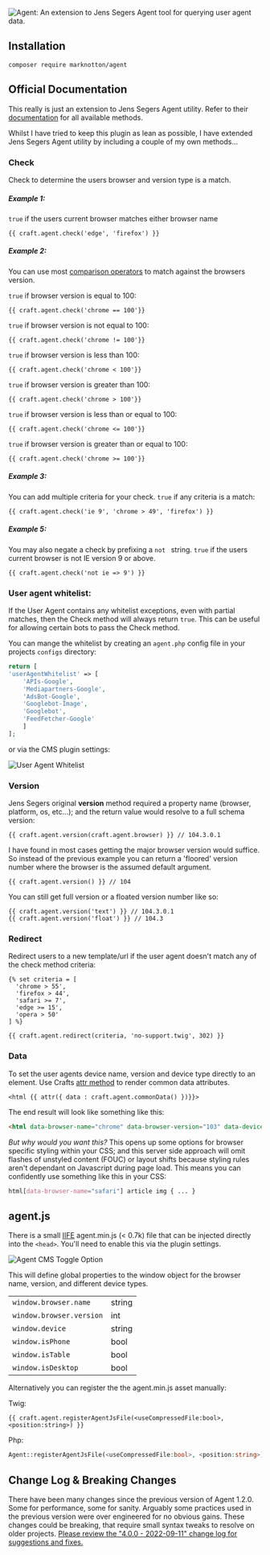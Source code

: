 
![Agent: An extension to Jens Segers Agent tool for querying user agent data.](https://i.imgur.com/uK2FnnU.jpg)

## Installation

```
composer require marknotton/agent
```

## Official Documentation

This really is just an extension to Jens Segers Agent utility. Refer to their [documentation](https://github.com/jenssegers/agent) for all available methods.

Whilst I have tried to keep this plugin as lean as possible, I have extended Jens Segers Agent utility by including a couple of my own methods...

### Check

Check to determine the users browser and version type is a match.  

##### Example 1:
`true` if the users current browser matches either browser name
```twig
{{ craft.agent.check('edge', 'firefox') }}
```

##### Example 2:
You can use most [comparison operators](https://www.php.net/manual/en/language.operators.comparison.php) to match against the browsers version. 

`true` if browser version is equal to 100:
```twig
{{ craft.agent.check('chrome == 100'}}
```

`true` if browser version is not equal to 100:
```twig
{{ craft.agent.check('chrome != 100'}}
```

`true`  if browser version is less than 100:
```twig
{{ craft.agent.check('chrome < 100'}}
```

`true` if browser version is greater than 100:
```twig
{{ craft.agent.check('chrome > 100'}}
```

`true` if browser version is less than or equal to 100:
```twig
{{ craft.agent.check('chrome <= 100'}}
```

`true` if browser version is greater than or equal to 100:
```twig
{{ craft.agent.check('chrome >= 100'}}
```

##### Example 3:  

You can add multiple criteria for your check. `true` if any criteria is a match:

```twig
{{ craft.agent.check('ie 9', 'chrome > 49', 'firefox') }}
```  

##### Example 5:  

You may also negate a check by prefixing a `not ` string. `true` if the users current browser is not IE version 9 or above.

```twig
{{ craft.agent.check('not ie => 9') }}
```  

### User agent whitelist:
 
If the User Agent contains any whitelist exceptions, even with partial matches, then the Check method will always return `true`.  This can be useful for allowing certain bots to pass the Check method. 

You can mange the whitelist by creating an `agent.php` config file in your projects `configs` directory:
```php
return [
'userAgentWhitelist' => [
	'APIs-Google',
	'Mediapartners-Google',
	'AdsBot-Google',
	'Googlebot-Image',
	'Googlebot',
	'FeedFetcher-Google'
	]
];
```
or via the CMS plugin settings:

![User Agent Whitelist](https://i.imgur.com/Suotfhv.png)


### Version

Jens Segers original **version** method required a property name (browser, platform, os, etc...); and the return value would resolve to a full schema version: 

```twig 
{{ craft.agent.version(craft.agent.browser) }} // 104.3.0.1 
```

I have found in most cases getting the major browser version would suffice. So instead of the previous example you can return a 'floored' version number where the browser is the assumed default argument.

```twig 
{{ craft.agent.version() }} // 104
```

You can still get full version or a floated version number like so:

```twig 
{{ craft.agent.version('text') }} // 104.3.0.1 
{{ craft.agent.version('float') }} // 104.3
```

### Redirect

Redirect users to a new template/url if the user agent doesn't match any of the check method criteria:

```twig
{% set criteria = [
  'chrome > 55',
  'firefox > 44',
  'safari >= 7',
  'edge >= 15',
  'opera > 50'
] %}

{{ craft.agent.redirect(criteria, 'no-support.twig', 302) }}
```

### Data

To set the user agents device name, version and device type directly to an element. Use Crafts [attr method](https://craftcms.com/docs/4.x/dev/functions.html#attr) to render common data attributes. 

```twig
<html {{ attr({ data : craft.agent.commonData() })}}>
```

The end result will look like something like this:

```html
<html data-browser-name="chrome" data-browser-version="103" data-device="desktop">
```

*But why would you want this?* This opens up some options for browser specific styling within your CSS; and this server side approach will omit flashes of unstyled content (FOUC) or layout shifts because styling rules aren't dependant on Javascript during page load. This means you can confidently use something like this in your CSS:

```css
html[data-browser-name="safari"] article img { ... }
```

## agent.js

There is a small [IIFE](https://en.wikipedia.org/wiki/Immediately_invoked_function_expression) agent.min.js (< 0.7k) file that can be injected directly into the  `<head>`. You'll need to enable this via the plugin settings. 

![Agent CMS Toggle Option](https://i.imgur.com/z7Q9Ynl.png)

This will define global properties to the window object for the browser name, version, and different device types.

|  |  |
|--|--|
| `window.browser.name` | string |
| `window.browser.version` | int |
| `window.device` | string |
| `window.isPhone` | bool |
| `window.isTable` | bool |
| `window.isDesktop` | bool |

Alternatively you can register the the agent.min.js asset manually:

Twig: 
```twig 
{{ craft.agent.registerAgentJsFile(<useCompressedFile:bool>, <position:string>) }}
```
Php:
```php
Agent::registerAgentJsFile(<useCompressedFile:bool>, <position:string>);
```

## Change Log & Breaking Changes

There have been many changes since the previous version of Agent 1.2.0. Some for performance, some for sanity. Arguably some practices used in the previous version were over engineered for no obvious gains. These changes could be breaking, that require small syntax tweaks to resolve on older projects. [Please review the "4.0.0 - 2022-09-11" change log for suggestions and fixes.](https://github.com/marknotton/craft-plugin-agent/blob/master/CHANGELOG.md#400---2022-09-11)  